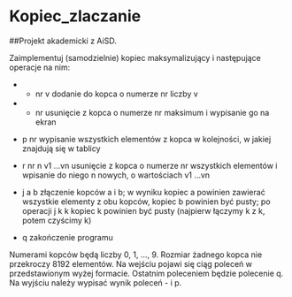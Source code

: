 # Kopiec_zlaczanie
##Projekt akademicki z AiSD.


Zaimplementuj (samodzielnie) kopiec maksymalizujący i następujące operacje na nim:

- + nr v
    dodanie do kopca o numerze nr liczby v


- - nr
    usunięcie z kopca o numerze nr maksimum i wypisanie go na ekran

- p nr
    wypisanie wszystkich elementów z kopca w kolejności, w jakiej znajdują się w tablicy

- r nr n v1 ...vn
    usunięcie z kopca o numerze nr wszystkich elementów i wpisanie do niego n nowych, o wartościach v1 ...vn

- j a b
    złączenie kopców a i b; w wyniku kopiec a powinien zawierać wszystkie elementy z obu kopców, kopiec b powinien być pusty;
    po operacji j k k kopiec k powinien być pusty (najpierw łączymy k z k, potem czyścimy k)

- q
    zakończenie programu

Numerami kopców będą liczby 0, 1, ..., 9. Rozmiar żadnego kopca nie przekroczy 8192 elementów. Na wejściu pojawi się ciąg poleceń w przedstawionym wyżej formacie. Ostatnim poleceniem będzie polecenie q. Na wyjściu należy wypisać wynik poleceń - i p.

